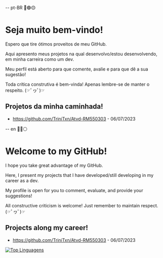 -- pt-BR 🔵🟢🟡
# Seja muito bem-vindo!

Espero que tire ótimos proveitos de meu GitHub. 

Aqui apresento meus projetos na qual desenvolvo/estou desenvolvendo, em minha carreira como um dev.

Meu perfil está aberto para que comente, avalie e para que dê a sua sugestão!

Toda crítica construtiva é bem-vinda!
Apenas lembre-se de manter o respeito. (☞ﾟヮﾟ)☞

## Projetos da minha caminhada!

- https://github.com/TriniTxn/Atvd-RM550303 - 06/07/2023

-- en 🔵🔴⚪
# Welcome to my GitHub! 

I hope you take great advantage of my GitHub. 

Here, I present my projects that I have developed/still developing in my career as a dev.

My profile is open for you to comment, evaluate, and provide your suggestions!

All constructive criticism is welcome!
Just remember to maintain respect. (☞ﾟヮﾟ)☞

## Projects along my career!

- https://github.com/TriniTxn/Atvd-RM550303 - 06/07/2023

[![Top Linguagens](https://github-readme-stats.vercel.app/api/top-langs/?username=TriniTxn&layout=compact)](https://github.com/anuraghazra/github-readme-stats)
